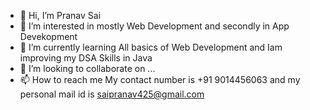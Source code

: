 - 👋 Hi, I’m Pranav Sai
- 👀 I’m interested in mostly Web Development and secondly in App Devekopment
- 🌱 I’m currently learning All basics of Web Development and Iam improving my DSA Skills in Java
- 💞️ I’m looking to collaborate on ...
- 📫 How to reach me My contact number is +91 9014456063 and my personal mail id is saipranav425@gmail.com

<!---
saiPranav33/saiPranav33 is a ✨ special ✨ repository because its `README.md` (this file) appears on your GitHub profile.
You can click the Preview link to take a look at your changes.
--->
